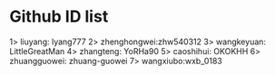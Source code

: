 # Github ID list 

1> liuyang: lyang777
2> zhenghongwei:zhw540312
3> wangkeyuan: LittleGreatMan
4> zhangteng: YoRHa90
5> caoshihui: OKOKHH
6> zhuangguowei: zhuang-guowei
7> wangxiubo:wxb_0183

